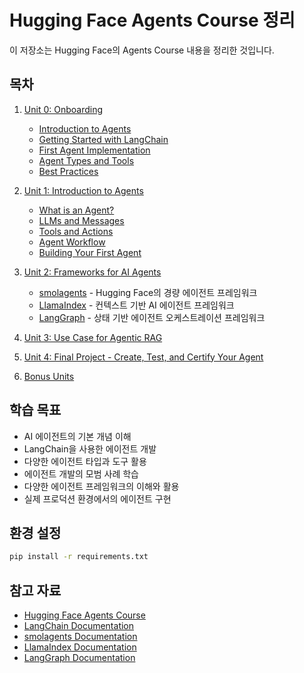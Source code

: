 # Hugging Face Agents Course 정리

이 저장소는 Hugging Face의 Agents Course 내용을 정리한 것입니다.

## 목차

1. [Unit 0: Onboarding](./unit0/README.md)
   - [Introduction to Agents](./unit0/01_introduction.md)
   - [Getting Started with LangChain](./unit0/02_langchain.md)
   - [First Agent Implementation](./unit0/03_first_agent.md)
   - [Agent Types and Tools](./unit0/04_agent_types.md)
   - [Best Practices](./unit0/05_best_practices.md)

2. [Unit 1: Introduction to Agents](./unit1/README.md)
   - [What is an Agent?](./unit1/01_what_is_agent.md)
   - [LLMs and Messages](./unit1/02_llm_and_messages.md)
   - [Tools and Actions](./unit1/03_tools_and_actions.md)
   - [Agent Workflow](./unit1/04_agent_workflow.md)
   - [Building Your First Agent](./unit1/05_first_agent.md)

3. [Unit 2: Frameworks for AI Agents](./unit2/README.md)
   - [smolagents](./unit2/smolagents/) - Hugging Face의 경량 에이전트 프레임워크
   - [LlamaIndex](./unit2/llama_index/) - 컨텍스트 기반 AI 에이전트 프레임워크
   - [LangGraph](./unit2/langgraph/) - 상태 기반 에이전트 오케스트레이션 프레임워크

4. [Unit 3: Use Case for Agentic RAG](./unit3/README.md)
5. [Unit 4: Final Project - Create, Test, and Certify Your Agent](./unit4/README.md)
6. [Bonus Units](./bonus/README.md)

## 학습 목표

- AI 에이전트의 기본 개념 이해
- LangChain을 사용한 에이전트 개발
- 다양한 에이전트 타입과 도구 활용
- 에이전트 개발의 모범 사례 학습
- 다양한 에이전트 프레임워크의 이해와 활용
- 실제 프로덕션 환경에서의 에이전트 구현

## 환경 설정

```bash
pip install -r requirements.txt
```

## 참고 자료

- [Hugging Face Agents Course](https://huggingface.co/learn/agents-course/unit0/onboarding)
- [LangChain Documentation](https://python.langchain.com/docs/get_started/introduction)
- [smolagents Documentation](https://huggingface.co/docs/smolagents)
- [LlamaIndex Documentation](https://docs.llamaindex.ai/)
- [LangGraph Documentation](https://python.langchain.com/docs/langgraph) 